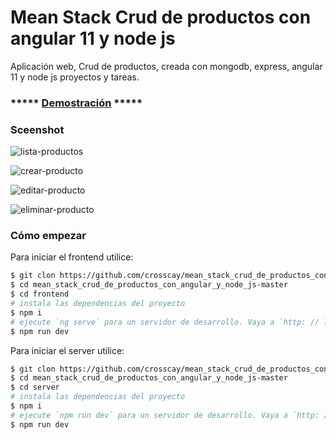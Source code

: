 
# Mean Stack Crud de productos con angular 11 y node js
Aplicación web, Crud de productos, creada con mongodb, express, angular 11 y node js  proyectos y tareas.

### ***** [Demostración](https://mean-stack-crud-de-productos.netlify.app) *****

### Sceenshot
![lista-productos](https://user-images.githubusercontent.com/15184739/107893706-ae4b9380-6efa-11eb-9120-955c0d76775c.PNG)

![crear-producto](https://user-images.githubusercontent.com/15184739/107893750-ebb02100-6efa-11eb-800f-31e84ec7d5a0.PNG)

![editar-producto](https://user-images.githubusercontent.com/15184739/107893763-f965a680-6efa-11eb-98c7-7fb04eec2377.PNG)

![eliminar-producto](https://user-images.githubusercontent.com/15184739/107893768-04b8d200-6efb-11eb-90c5-7d2151c767a8.PNG)

### Cómo empezar

Para iniciar el frontend utilice:

```bash
$ git clon https://github.com/crosscay/mean_stack_crud_de_productos_con_angular_y_node_js.git
$ cd mean_stack_crud_de_productos_con_angular_y_node_js-master
$ cd frontend
# instala las dependencias del proyecto
$ npm i
# ejecute `ng serve` para un servidor de desarrollo. Vaya a `http: // localhost: 4200 /`. La aplicación se volverá a cargar automáticamente si cambia alguno de los archivos de origen.
$ npm run dev
```

Para iniciar el server utilice:

```bash
$ git clon https://github.com/crosscay/mean_stack_crud_de_productos_con_angular_y_node_js.git
$ cd mean_stack_crud_de_productos_con_angular_y_node_js-master
$ cd server
# instala las dependencias del proyecto
$ npm i
# ejecute `npm run dev` para un servidor de desarrollo. Vaya a `http: // localhost: 4000 /`.
$ npm run dev
```